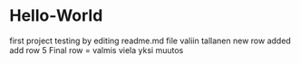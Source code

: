 # Hello-World
first project
testing by editing readme.md file
valiin tallanen
new row added
add row 5
Final row = valmis
viela yksi muutos
